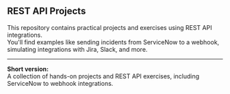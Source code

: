 ## REST API Projects

This repository contains practical projects and exercises using REST API integrations.  
You'll find examples like sending incidents from ServiceNow to a webhook, simulating integrations with Jira, Slack, and more.

---

**Short version:**  
A collection of hands-on projects and REST API exercises, including ServiceNow to webhook integrations.
